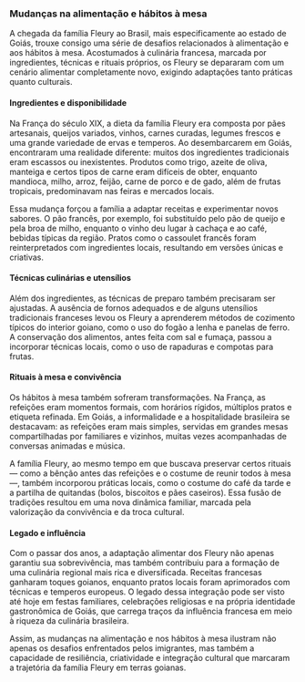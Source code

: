 ### Mudanças na alimentação e hábitos à mesa

A chegada da família Fleury ao Brasil, mais especificamente ao estado de Goiás, trouxe consigo uma série de desafios relacionados à alimentação e aos hábitos à mesa. Acostumados à culinária francesa, marcada por ingredientes, técnicas e rituais próprios, os Fleury se depararam com um cenário alimentar completamente novo, exigindo adaptações tanto práticas quanto culturais.

#### Ingredientes e disponibilidade

Na França do século XIX, a dieta da família Fleury era composta por pães artesanais, queijos variados, vinhos, carnes curadas, legumes frescos e uma grande variedade de ervas e temperos. Ao desembarcarem em Goiás, encontraram uma realidade diferente: muitos dos ingredientes tradicionais eram escassos ou inexistentes. Produtos como trigo, azeite de oliva, manteiga e certos tipos de carne eram difíceis de obter, enquanto mandioca, milho, arroz, feijão, carne de porco e de gado, além de frutas tropicais, predominavam nas feiras e mercados locais.

Essa mudança forçou a família a adaptar receitas e experimentar novos sabores. O pão francês, por exemplo, foi substituído pelo pão de queijo e pela broa de milho, enquanto o vinho deu lugar à cachaça e ao café, bebidas típicas da região. Pratos como o cassoulet francês foram reinterpretados com ingredientes locais, resultando em versões únicas e criativas.

#### Técnicas culinárias e utensílios

Além dos ingredientes, as técnicas de preparo também precisaram ser ajustadas. A ausência de fornos adequados e de alguns utensílios tradicionais franceses levou os Fleury a aprenderem métodos de cozimento típicos do interior goiano, como o uso do fogão a lenha e panelas de ferro. A conservação dos alimentos, antes feita com sal e fumaça, passou a incorporar técnicas locais, como o uso de rapaduras e compotas para frutas.

#### Rituais à mesa e convivência

Os hábitos à mesa também sofreram transformações. Na França, as refeições eram momentos formais, com horários rígidos, múltiplos pratos e etiqueta refinada. Em Goiás, a informalidade e a hospitalidade brasileira se destacavam: as refeições eram mais simples, servidas em grandes mesas compartilhadas por familiares e vizinhos, muitas vezes acompanhadas de conversas animadas e música.

A família Fleury, ao mesmo tempo em que buscava preservar certos rituais — como a bênção antes das refeições e o costume de reunir todos à mesa —, também incorporou práticas locais, como o costume do café da tarde e a partilha de quitandas (bolos, biscoitos e pães caseiros). Essa fusão de tradições resultou em uma nova dinâmica familiar, marcada pela valorização da convivência e da troca cultural.

#### Legado e influência

Com o passar dos anos, a adaptação alimentar dos Fleury não apenas garantiu sua sobrevivência, mas também contribuiu para a formação de uma culinária regional mais rica e diversificada. Receitas francesas ganharam toques goianos, enquanto pratos locais foram aprimorados com técnicas e temperos europeus. O legado dessa integração pode ser visto até hoje em festas familiares, celebrações religiosas e na própria identidade gastronômica de Goiás, que carrega traços da influência francesa em meio à riqueza da culinária brasileira.

Assim, as mudanças na alimentação e nos hábitos à mesa ilustram não apenas os desafios enfrentados pelos imigrantes, mas também a capacidade de resiliência, criatividade e integração cultural que marcaram a trajetória da família Fleury em terras goianas.